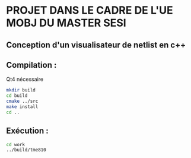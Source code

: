 # PROJET DANS LE CADRE DE L'UE MOBJ DU MASTER SESI

## Conception d'un visualisateur de netlist en c++

## Compilation : 

Qt4 nécessaire

```sh
mkdir build
cd build
cmake ../src
make install
cd ..
```


## Exécution : 

```sh
cd work
../build/tme810
```

